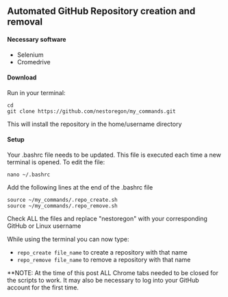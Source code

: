 ## Automated GitHub Repository creation and removal

#### Necessary software 
* Selenium
* Cromedrive

#### Download
Run in your terminal:
```
cd
git clone https://github.com/nestoregon/my_commands.git
```
This will install the repository in the home/username directory

#### Setup
Your .bashrc file needs to be updated. This file is executed each time a new terminal is opened.
To edit the file:
```
nano ~/.bashrc
```
Add the following lines at the end of the .bashrc file

```
source ~/my_commands/.repo_create.sh
source ~/my_commands/.repo_remove.sh
```

Check ALL the files and replace "nestoregon" with your corresponding GitHub or Linux username

While using the terminal you can now type:
* ```repo_create file_name``` to create a repository with that name
* ```repo_remove file_name``` to remove a repository with that name

**NOTE: At the time of this post ALL Chrome tabs needed to be closed for the scripts to work. It may also be necessary to log into your GitHub account for the first time.
